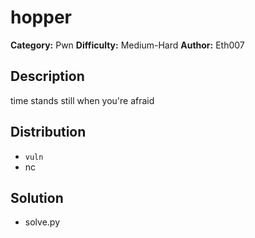 # hopper
**Category:** Pwn
**Difficulty:** Medium-Hard
**Author:** Eth007

## Description

time stands still when you're afraid

## Distribution

- `vuln`
- nc

## Solution

- solve.py
